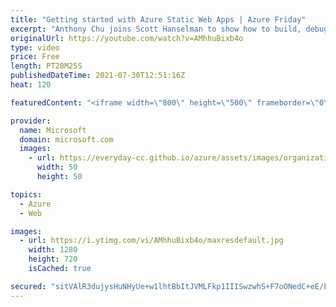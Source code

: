 ```yaml
---
title: "Getting started with Azure Static Web Apps | Azure Friday"
excerpt: "Anthony Chu joins Scott Hanselman to show how to build, debug, and deploy a full-stack serverless application in minutes with Azure Static Web Apps.  0:00 – Introduction 0:55 – Overview 3:03 – Demo - basic stuff 12:48 – Demo - a little more advanced 18:41 – Wrap-up  🔗 What is Azure Static Web Apps?"
originalUrl: https://youtube.com/watch?v=AMhhuBixb4o
type: video
price: Free
length: PT20M25S
publishedDateTime: 2021-07-30T12:51:16Z
heat: 120

featuredContent: "<iframe width=\"800\" height=\"500\" frameborder=\"0\" src=\"https://www.youtube.com/embed/AMhhuBixb4o\" allow=\"accelerometer; autoplay; encrypted-media; gyroscope; picture-in-picture\" allowfullscreen></iframe>"

provider:
  name: Microsoft
  domain: microsoft.com
  images:
    - url: https://everyday-cc.github.io/azure/assets/images/organizations/microsoft.com-50x50.jpg
      width: 50
      height: 50

topics:
  - Azure
  - Web

images:
  - url: https://i.ytimg.com/vi/AMhhuBixb4o/maxresdefault.jpg
    width: 1280
    height: 720
    isCached: true

secured: "sitVAlR3dujysHuNHyUe+w1lhtBbItJVMLFkp1IIISwzwhS+F7oONedC+eE/EY6abg4MvZdJZ3ucARE3lBHK3Lum8Xehmuds029lUY7nJgYW+TFVIVPAt17qtB3iE+s1nTeWD3FdYvza1rTdu492xaDos86lByoXSK0PPcywjwljoovOKQfTFDhpNaqnmnRUUPIMgaMiCmNoLuk8ep8C87DJ7/hJsq21AAxWXt+NrjDQgHRetkieD2p14O3NDTDVT8qVLyQADldYcOTlgdn+IqGkRXpRr25F+hpqAHNxXRwLv2W5LCxCAuSCu8NhTenS+2nJhcqwCNzzpVi233z3qtcsVxqDvl6NjZDTSmp8ngwvjKUJwtnX7e4ExRMSGuPt986NfIDtyQmFIWVtXibO+JJekVkY77WHPxlc0lGnLOI=;fyUiA506Rvl64w8DN1YRyQ=="
---
```


